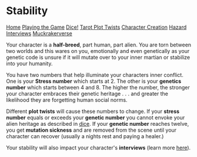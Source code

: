 # Stability

[Home](index.md) [Playing the Game](intro.md) [Dice!](dice.md) [Tarot Plot Twists](plot.md) [Character Creation](character.md) [Hazard](hazard.md) [Interviews](interviews.md) [Muckrakerverse](muckrakerverse.md)

Your character is a **half-breed**, part human, part alien.  You are torn between two worlds and this wares on you, emotionally and even genetically as your genetic code is unsure if it will mutate over to your inner martian or stabilize into your humanity.  

You have two numbers that help illuminate your characters inner conflict.  One is your **Stress number** which starts at 2. The other is your **genetics number** which starts between 4 and 8.  The higher the number, the stronger your character embraces their genetic heritage . . . and greater the likelihood they are forgetting human social norms.  

Different **plot twists** will cause these numbers to change.  If your **stress number** equals or exceeds your **genetic number** you cannot envoke your alien heritage as described in [dice](dice.md).  If your **genetic number** reaches twelve, you get **mutation sickness** and are removed from the scene until your character can recover (usually a nights rest and paying a healer.)

Your stability will also impact your character's **interviews** (learn more [here](interviews.md)).
